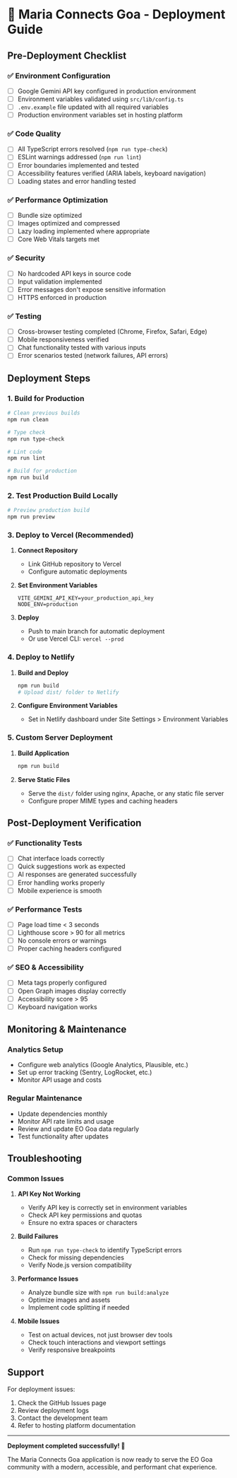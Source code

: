 # 🚀 Maria Connects Goa - Deployment Guide

## Pre-Deployment Checklist

### ✅ Environment Configuration
- [ ] Google Gemini API key configured in production environment
- [ ] Environment variables validated using `src/lib/config.ts`
- [ ] `.env.example` file updated with all required variables
- [ ] Production environment variables set in hosting platform

### ✅ Code Quality
- [ ] All TypeScript errors resolved (`npm run type-check`)
- [ ] ESLint warnings addressed (`npm run lint`)
- [ ] Error boundaries implemented and tested
- [ ] Accessibility features verified (ARIA labels, keyboard navigation)
- [ ] Loading states and error handling tested

### ✅ Performance Optimization
- [ ] Bundle size optimized
- [ ] Images optimized and compressed
- [ ] Lazy loading implemented where appropriate
- [ ] Core Web Vitals targets met

### ✅ Security
- [ ] No hardcoded API keys in source code
- [ ] Input validation implemented
- [ ] Error messages don't expose sensitive information
- [ ] HTTPS enforced in production

### ✅ Testing
- [ ] Cross-browser testing completed (Chrome, Firefox, Safari, Edge)
- [ ] Mobile responsiveness verified
- [ ] Chat functionality tested with various inputs
- [ ] Error scenarios tested (network failures, API errors)

## Deployment Steps

### 1. Build for Production

```bash
# Clean previous builds
npm run clean

# Type check
npm run type-check

# Lint code
npm run lint

# Build for production
npm run build
```

### 2. Test Production Build Locally

```bash
# Preview production build
npm run preview
```

### 3. Deploy to Vercel (Recommended)

1. **Connect Repository**
   - Link GitHub repository to Vercel
   - Configure automatic deployments

2. **Set Environment Variables**
   ```
   VITE_GEMINI_API_KEY=your_production_api_key
   NODE_ENV=production
   ```

3. **Deploy**
   - Push to main branch for automatic deployment
   - Or use Vercel CLI: `vercel --prod`

### 4. Deploy to Netlify

1. **Build and Deploy**
   ```bash
   npm run build
   # Upload dist/ folder to Netlify
   ```

2. **Configure Environment Variables**
   - Set in Netlify dashboard under Site Settings > Environment Variables

### 5. Custom Server Deployment

1. **Build Application**
   ```bash
   npm run build
   ```

2. **Serve Static Files**
   - Serve the `dist/` folder using nginx, Apache, or any static file server
   - Configure proper MIME types and caching headers

## Post-Deployment Verification

### ✅ Functionality Tests
- [ ] Chat interface loads correctly
- [ ] Quick suggestions work as expected
- [ ] AI responses are generated successfully
- [ ] Error handling works properly
- [ ] Mobile experience is smooth

### ✅ Performance Tests
- [ ] Page load time < 3 seconds
- [ ] Lighthouse score > 90 for all metrics
- [ ] No console errors or warnings
- [ ] Proper caching headers configured

### ✅ SEO & Accessibility
- [ ] Meta tags properly configured
- [ ] Open Graph images display correctly
- [ ] Accessibility score > 95
- [ ] Keyboard navigation works

## Monitoring & Maintenance

### Analytics Setup
- Configure web analytics (Google Analytics, Plausible, etc.)
- Set up error tracking (Sentry, LogRocket, etc.)
- Monitor API usage and costs

### Regular Maintenance
- Update dependencies monthly
- Monitor API rate limits and usage
- Review and update EO Goa data regularly
- Test functionality after updates

## Troubleshooting

### Common Issues

1. **API Key Not Working**
   - Verify API key is correctly set in environment variables
   - Check API key permissions and quotas
   - Ensure no extra spaces or characters

2. **Build Failures**
   - Run `npm run type-check` to identify TypeScript errors
   - Check for missing dependencies
   - Verify Node.js version compatibility

3. **Performance Issues**
   - Analyze bundle size with `npm run build:analyze`
   - Optimize images and assets
   - Implement code splitting if needed

4. **Mobile Issues**
   - Test on actual devices, not just browser dev tools
   - Check touch interactions and viewport settings
   - Verify responsive breakpoints

## Support

For deployment issues:
1. Check the GitHub Issues page
2. Review deployment logs
3. Contact the development team
4. Refer to hosting platform documentation

---

**Deployment completed successfully! 🎉**

The Maria Connects Goa application is now ready to serve the EO Goa community with a modern, accessible, and performant chat experience.
